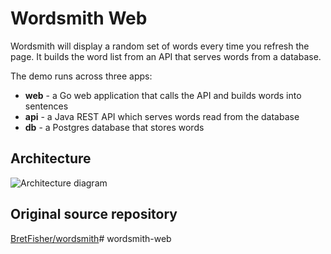 # Wordsmith Web

Wordsmith will display a random set of words every time you refresh the page. It builds the word list from an API that serves words from a database.

The demo runs across three apps:

- **web** - a Go web application that calls the API and builds words into sentences
- **api** - a Java REST API which serves words read from the database
- **db** - a Postgres database that stores words

## Architecture

![Architecture diagram](https://raw.githubusercontent.com/dockersamples/wordsmith/main/architecture.excalidraw.png)

## Original source repository

[BretFisher/wordsmith](https://github.com/BretFisher/wordsmith)# wordsmith-web
